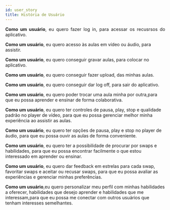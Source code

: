 ```yaml
---
id: user_story
title: História de Usuário
---
```


<p align="justify">
<b>Como um usuário</b>, eu quero fazer log in, para acessar os recusrsos do aplicativo.
  
<b>Como um usuário</b>, eu quero acesso às aulas em vídeo ou áudio, para assistir.

<b>Como um usuário</b >, eu quero conseguir gravar aulas, para colocar no aplicativo.

<b>Como um usuário</b>, eu quero conseguir fazer upload, das minhas aulas.

<b>Como um usuário</b>, eu quero conseguir dar log off, para sair do aplicativo.

<b>Como um usuário</b>, eu quero poder trocar uma aula minha por outra,para que eu possa aprender e ensinar de forma colaborativa.

<b>Como um usuário</b>, eu quero ter controles de pausa, play, stop e qualidade padrão no player de vídeo, para que eu possa gerenciar melhor minha experiência ao assistir as aulas.

<b>Como um usuário</b>, eu quero ter opções de pausa, play e stop no player de áudio, para que eu possa ouvir as aulas de forma conveniente.

<b>Como um usuário</b>, eu quero ter a possibilidade de procurar por swaps e habilidades, para que eu possa encontrar facilmente o que estou interessado em aprender ou ensinar.

<b>Como um usuário</b>, eu quero dar feedback em estrelas para cada swap, favoritar swaps e aceitar ou recusar swaps, para que eu possa avaliar as experiências e gerenciar minhas preferências.

<b>Como um usuário</b>,eu quero personalizar meu perfil com minhas habilidades a oferecer, habilidades que desejo aprender e habilidades que me interessam,para que eu possa me conectar com outros usuários que tenham interesses semelhantes.
</p>
